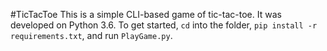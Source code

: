 #TicTacToe
 This is a simple CLI-based game of tic-tac-toe.
 It was developed on Python 3.6.
 To get started, `cd` into the folder, `pip install -r requirements.txt`, and run `PlayGame.py`.
